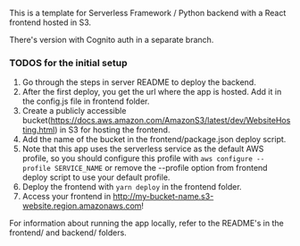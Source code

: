 This is a template for Serverless Framework / Python backend with a React frontend hosted in S3.

There's version with Cognito auth in a separate branch. 

### TODOS for the initial setup
1. Go through the steps in server README to deploy the backend.
2. After the first deploy, you get the url where the app is hosted. Add it in the config.js file in frontend folder.
3. Create a publicly accessible bucket(https://docs.aws.amazon.com/AmazonS3/latest/dev/WebsiteHosting.html) in S3 for hosting the frontend.
4. Add the name of the bucket in the frontend/package.json deploy script.
5. Note that this app uses the serverless service as the default AWS profile, so you should configure this profile with `aws configure --profile SERVICE_NAME` or remove the --profile option from frontend deploy script to use your default profile.
6. Deploy the frontend with `yarn deploy` in the frontend folder.
7. Access your frontend in http://my-bucket-name.s3-website.region.amazonaws.com!

For information about running the app locally, refer to the README's in the frontend/ and backend/ folders.
